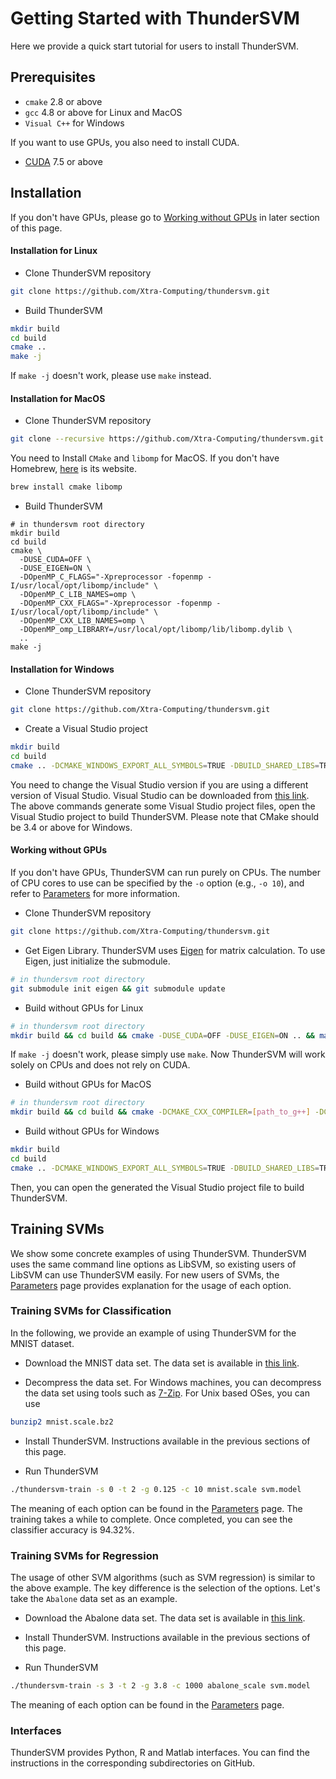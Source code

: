 Getting Started with ThunderSVM
===============================
Here we provide a quick start tutorial for users to install ThunderSVM.

## Prerequisites
* ```cmake``` 2.8 or above
* ```gcc``` 4.8 or above for Linux and MacOS
* ```Visual C++``` for Windows

If you want to use GPUs, you also need to install CUDA.

* [CUDA](https://developer.nvidia.com/cuda-downloads) 7.5 or above

## Installation
If you don't have GPUs, please go to [Working without GPUs](#working-without-gpus-a-name-withoutgpu-a) in later section of this page.
#### Installation for Linux
* Clone ThunderSVM repository
```bash
git clone https://github.com/Xtra-Computing/thundersvm.git
```

* Build ThunderSVM
```bash
mkdir build
cd build
cmake ..
make -j
```
If ```make -j``` doesn't work, please use ```make``` instead.

#### Installation for MacOS
* Clone ThunderSVM repository
```bash
git clone --recursive https://github.com/Xtra-Computing/thundersvm.git
```
You need to Install ```CMake``` and ```libomp``` for MacOS. If you don't have Homebrew, [here](https://brew.sh/) is its website.
```bash
brew install cmake libomp
```

* Build ThunderSVM
```
# in thundersvm root directory
mkdir build
cd build
cmake \
  -DUSE_CUDA=OFF \
  -DUSE_EIGEN=ON \
  -DOpenMP_C_FLAGS="-Xpreprocessor -fopenmp -I/usr/local/opt/libomp/include" \
  -DOpenMP_C_LIB_NAMES=omp \
  -DOpenMP_CXX_FLAGS="-Xpreprocessor -fopenmp -I/usr/local/opt/libomp/include" \
  -DOpenMP_CXX_LIB_NAMES=omp \
  -DOpenMP_omp_LIBRARY=/usr/local/opt/libomp/lib/libomp.dylib \
  ..
make -j
```

#### Installation for Windows
* Clone ThunderSVM repository
```bash
git clone https://github.com/Xtra-Computing/thundersvm.git
```

* Create a Visual Studio project
```bash
mkdir build
cd build
cmake .. -DCMAKE_WINDOWS_EXPORT_ALL_SYMBOLS=TRUE -DBUILD_SHARED_LIBS=TRUE -G "Visual Studio 14 2015 Win64"
```
You need to change the Visual Studio version if you are using a different version of Visual Studio. Visual Studio can be downloaded from [this link](https://www.visualstudio.com/vs/). The above commands generate some Visual Studio project files, open the Visual Studio project to build ThunderSVM. Please note that CMake should be 3.4 or above for Windows.

#### Working without GPUs<a name="withoutGPU"></a>
If you don't have GPUs, ThunderSVM can run purely on CPUs. The number of CPU cores to use can be specified by the ```-o``` option (e.g., ```-o 10```), and refer to [Parameters](http://thundersvm.readthedocs.io/en/latest/parameters.html) for more information.

* Clone ThunderSVM repository
```bash
git clone https://github.com/Xtra-Computing/thundersvm.git
```

* Get Eigen Library. ThunderSVM uses [Eigen](http://eigen.tuxfamily.org/index.php?title=Main_Page) for matrix calculation. To use Eigen, just
initialize the submodule.
```bash
# in thundersvm root directory
git submodule init eigen && git submodule update
```
* Build without GPUs for Linux
```bash
# in thundersvm root directory
mkdir build && cd build && cmake -DUSE_CUDA=OFF -DUSE_EIGEN=ON .. && make -j
```
If ```make -j``` doesn't work, please simply use ```make```. Now ThunderSVM will work solely on CPUs and does not rely on CUDA.

* Build without GPUs for MacOS
```bash
# in thundersvm root directory
mkdir build && cd build && cmake -DCMAKE_CXX_COMPILER=[path_to_g++] -DCMAKE_C_COMPILER=[path_to_gcc] -DUSE_CUDA=OFF -DUSE_EIGEN=ON .. && make -j
```

* Build without GPUs for Windows
```bash
mkdir build
cd build
cmake .. -DCMAKE_WINDOWS_EXPORT_ALL_SYMBOLS=TRUE -DBUILD_SHARED_LIBS=TRUE -DUSE_CUDA=OFF -DUSE_EIGEN=ON -G "Visual Studio 14 2015 Win64"
```
Then, you can open the generated the Visual Studio project file to build ThunderSVM.

## Training SVMs
We show some concrete examples of using ThunderSVM. ThunderSVM uses the same command line options as LibSVM, so existing users of LibSVM can use ThunderSVM easily. For new users of SVMs, the [Parameters](parameters.md) page provides explanation for the usage of each option.

### Training SVMs for Classification
In the following, we provide an example of using ThunderSVM for the MNIST dataset.

* Download the MNIST data set. The data set is available in [this link](https://www.csie.ntu.edu.tw/~cjlin/libsvmtools/datasets/multiclass/mnist.scale.bz2).

* Decompress the data set. For Windows machines, you can decompress the data set using tools such as [7-Zip](https://www.7-zip.org). For Unix based OSes, you can use
```bash
bunzip2 mnist.scale.bz2
```

* Install ThunderSVM. Instructions available in the previous sections of this page.

* Run ThunderSVM
```bash
./thundersvm-train -s 0 -t 2 -g 0.125 -c 10 mnist.scale svm.model
```
The meaning of each option can be found in the [Parameters](parameters.md) page. The training takes a while to complete. Once completed, you can see the classifier accuracy is 94.32%.

### Training SVMs for Regression
The usage of other SVM algorithms (such as SVM regression) is similar to the above example. The key difference is the selection of the options. Let's take the ```Abalone``` data set as an example.

* Download the Abalone data set. The data set is available in [this link](https://www.csie.ntu.edu.tw/~cjlin/libsvmtools/datasets/regression/abalone_scale).

* Install ThunderSVM. Instructions available in the previous sections of this page.

* Run ThunderSVM
```bash
./thundersvm-train -s 3 -t 2 -g 3.8 -c 1000 abalone_scale svm.model
```
The meaning of each option can be found in the [Parameters](parameters.md) page.

### Interfaces
ThunderSVM provides Python, R and Matlab interfaces. You can find the instructions in the corresponding subdirectories on GitHub.
